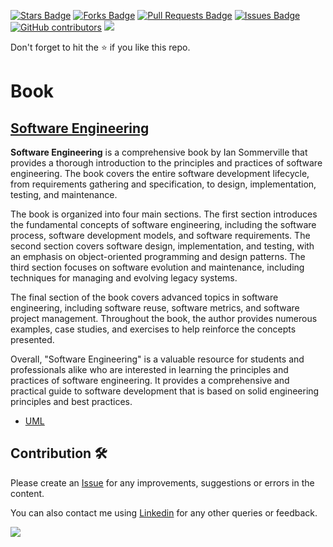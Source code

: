 <a href="https://github.com/drshahizan/software-engineering/stargazers"><img src="https://img.shields.io/github/stars/drshahizan/software-engineering" alt="Stars Badge"/></a>
<a href="https://github.com/drshahizan/software-engineering/network/members"><img src="https://img.shields.io/github/forks/drshahizan/software-engineering" alt="Forks Badge"/></a>
<a href="https://github.com/drshahizan/software-engineering/pulls"><img src="https://img.shields.io/github/issues-pr/drshahizan/software-engineering" alt="Pull Requests Badge"/></a>
<a href="https://github.com/drshahizan/software-engineering"><img src="https://img.shields.io/github/issues/drshahizan/software-engineering" alt="Issues Badge"/></a>
<a href="https://github.com/drshahizan/software-engineering/graphs/contributors"><img alt="GitHub contributors" src="https://img.shields.io/github/contributors/drshahizan/software-engineering?color=2b9348"></a>
![](https://visitor-badge.glitch.me/badge?page_id=drshahizan/software-engineering)

Don't forget to hit the :star: if you like this repo.

# Book
## [Software Engineering](https://mycourses.aalto.fi/pluginfile.php/1177979/mod_resource/content/1/Sommerville-Software-Engineering-10ed.pdf)
**Software Engineering** is a comprehensive book by Ian Sommerville that provides a thorough introduction to the principles and practices of software engineering. The book covers the entire software development lifecycle, from requirements gathering and specification, to design, implementation, testing, and maintenance.

The book is organized into four main sections. The first section introduces the fundamental concepts of software engineering, including the software process, software development models, and software requirements. The second section covers software design, implementation, and testing, with an emphasis on object-oriented programming and design patterns. The third section focuses on software evolution and maintenance, including techniques for managing and evolving legacy systems.

The final section of the book covers advanced topics in software engineering, including software reuse, software metrics, and software project management. Throughout the book, the author provides numerous examples, case studies, and exercises to help reinforce the concepts presented.

Overall, "Software Engineering" is a valuable resource for students and professionals alike who are interested in learning the principles and practices of software engineering. It provides a comprehensive and practical guide to software development that is based on solid engineering principles and best practices.

- [UML](https://drive.google.com/file/d/1EkX2Xzj5O2nOHtUnBpJQ8HoFtgHSUfh4/view?usp=sharing)


## Contribution 🛠️
Please create an [Issue](https://github.com/drshahizan/software-engineering/issues) for any improvements, suggestions or errors in the content.

You can also contact me using [Linkedin](https://www.linkedin.com/in/drshahizan/) for any other queries or feedback.

![](https://visitor-badge.glitch.me/badge?page_id=drshahizan)
